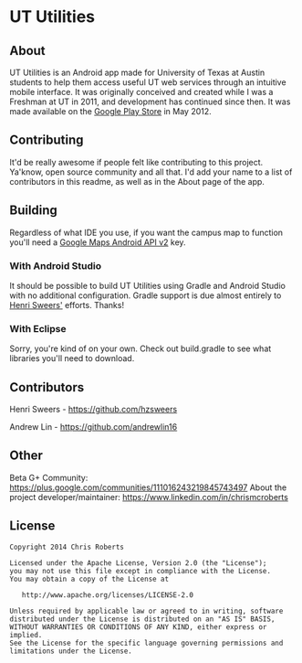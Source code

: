 # UT Utilities

## About
UT Utilities is an Android app made for University of Texas at Austin students to help them access useful UT web services through an intuitive mobile interface. It was originally conceived and created while I was a Freshman at UT in 2011, and development has continued since then. It was made available on the [Google Play Store](https://play.google.com/store/apps/details?id=com.nasageek.utexasutilities) in May 2012.

## Contributing
It'd be really awesome if people felt like contributing to this project. Ya'know, open source community and all that. I'd add your name to a list of contributors in this readme, as well as in the About page of the app.

## Building
Regardless of what IDE you use, if you want the campus map to function you'll need a [Google Maps Android API v2](https://developers.google.com/maps/documentation/android/start#get_an_android_certificate_and_the_google_maps_api_key) key.


### With Android Studio
It should be possible to build UT Utilities using Gradle and Android Studio with no additional configuration. Gradle support is due almost entirely to [Henri Sweers'](https://github.com/hzsweers) efforts. Thanks!

### With Eclipse
Sorry, you're kind of on your own. Check out build.gradle to see what libraries you'll need to download.

## Contributors
Henri Sweers - https://github.com/hzsweers

Andrew Lin - https://github.com/andrewlin16

## Other

Beta G+ Community: https://plus.google.com/communities/111016243219845743497
About the project developer/maintainer: https://www.linkedin.com/in/chrismcroberts

## License

    Copyright 2014 Chris Roberts

    Licensed under the Apache License, Version 2.0 (the "License");
    you may not use this file except in compliance with the License.
    You may obtain a copy of the License at

       http://www.apache.org/licenses/LICENSE-2.0

    Unless required by applicable law or agreed to in writing, software
    distributed under the License is distributed on an "AS IS" BASIS,
    WITHOUT WARRANTIES OR CONDITIONS OF ANY KIND, either express or implied.
    See the License for the specific language governing permissions and
    limitations under the License.
